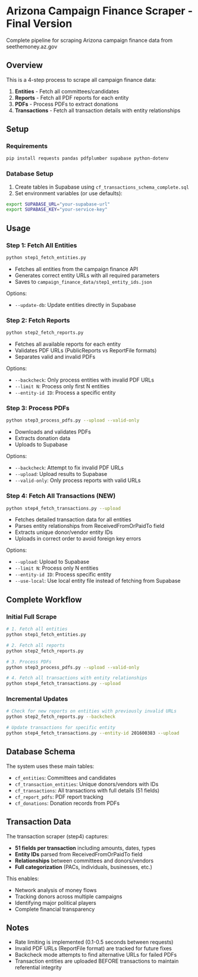 # Arizona Campaign Finance Scraper - Final Version

Complete pipeline for scraping Arizona campaign finance data from seethemoney.az.gov

## Overview

This is a 4-step process to scrape all campaign finance data:
1. **Entities** - Fetch all committees/candidates
2. **Reports** - Fetch all PDF reports for each entity
3. **PDFs** - Process PDFs to extract donations
4. **Transactions** - Fetch all transaction details with entity relationships

## Setup

### Requirements
```bash
pip install requests pandas pdfplumber supabase python-dotenv
```

### Database Setup
1. Create tables in Supabase using `cf_transactions_schema_complete.sql`
2. Set environment variables (or use defaults):
```bash
export SUPABASE_URL="your-supabase-url"
export SUPABASE_KEY="your-service-key"
```

## Usage

### Step 1: Fetch All Entities
```bash
python step1_fetch_entities.py
```
- Fetches all entities from the campaign finance API
- Generates correct entity URLs with all required parameters
- Saves to `campaign_finance_data/step1_entity_ids.json`

Options:
- `--update-db`: Update entities directly in Supabase

### Step 2: Fetch Reports
```bash
python step2_fetch_reports.py
```
- Fetches all available reports for each entity
- Validates PDF URLs (PublicReports vs ReportFile formats)
- Separates valid and invalid PDFs

Options:
- `--backcheck`: Only process entities with invalid PDF URLs
- `--limit N`: Process only first N entities
- `--entity-id ID`: Process a specific entity

### Step 3: Process PDFs
```bash
python step3_process_pdfs.py --upload --valid-only
```
- Downloads and validates PDFs
- Extracts donation data
- Uploads to Supabase

Options:
- `--backcheck`: Attempt to fix invalid PDF URLs
- `--upload`: Upload results to Supabase
- `--valid-only`: Only process reports with valid URLs

### Step 4: Fetch All Transactions (NEW)
```bash
python step4_fetch_transactions.py --upload
```
- Fetches detailed transaction data for all entities
- Parses entity relationships from ReceivedFromOrPaidTo field
- Extracts unique donor/vendor entity IDs
- Uploads in correct order to avoid foreign key errors

Options:
- `--upload`: Upload to Supabase
- `--limit N`: Process only N entities
- `--entity-id ID`: Process specific entity
- `--use-local`: Use local entity file instead of fetching from Supabase

## Complete Workflow

### Initial Full Scrape
```bash
# 1. Fetch all entities
python step1_fetch_entities.py

# 2. Fetch all reports
python step2_fetch_reports.py

# 3. Process PDFs
python step3_process_pdfs.py --upload --valid-only

# 4. Fetch all transactions with entity relationships
python step4_fetch_transactions.py --upload
```

### Incremental Updates
```bash
# Check for new reports on entities with previously invalid URLs
python step2_fetch_reports.py --backcheck

# Update transactions for specific entity
python step4_fetch_transactions.py --entity-id 201600383 --upload
```

## Database Schema

The system uses these main tables:
- `cf_entities`: Committees and candidates
- `cf_transaction_entities`: Unique donors/vendors with IDs
- `cf_transactions`: All transactions with full details (51 fields)
- `cf_report_pdfs`: PDF report tracking
- `cf_donations`: Donation records from PDFs

## Transaction Data

The transaction scraper (step4) captures:
- **51 fields per transaction** including amounts, dates, types
- **Entity IDs** parsed from ReceivedFromOrPaidTo field
- **Relationships** between committees and donors/vendors
- **Full categorization** (PACs, individuals, businesses, etc.)

This enables:
- Network analysis of money flows
- Tracking donors across multiple campaigns
- Identifying major political players
- Complete financial transparency

## Notes

- Rate limiting is implemented (0.1-0.5 seconds between requests)
- Invalid PDF URLs (ReportFile format) are tracked for future fixes
- Backcheck mode attempts to find alternative URLs for failed PDFs
- Transaction entities are uploaded BEFORE transactions to maintain referential integrity